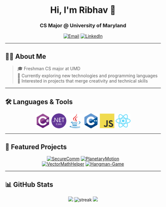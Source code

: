 <!-- Intro Section -->
<h1 align="center">Hi, I'm Ribhav 👋</h1>
<h3 align="center">CS Major @ University of Maryland</h3>

<p align="center">
  <a href="mailto:ribhav20@gmail.com"><img src="https://img.shields.io/badge/Email-Contact-blue?style=for-the-badge&logo=gmail" alt="Email"/></a>
  <a href="https://www.linkedin.com/in/ribhav-malhotra-3aa046259"><img src="https://img.shields.io/badge/LinkedIn-Connect-blue?style=for-the-badge&logo=linkedin" alt="LinkedIn"/></a>
</p>

---

<!-- About Section -->
## 👨‍💻 About Me
> 🎓 Freshman CS major at UMD  
> 🚀 Currently exploring new technologies and programming languages  
> 🌱 Interested in projects that merge creativity and technical skills

---

<!-- Skills Section -->
## 🛠 Languages & Tools
<p align="center">
  <img src="https://raw.githubusercontent.com/devicons/devicon/master/icons/csharp/csharp-original.svg" width="48" alt="C#"/>
  <img src="https://raw.githubusercontent.com/devicons/devicon/master/icons/dotnetcore/dotnetcore-original.svg" width="48" alt=".NET Core"/>
  <img src="https://raw.githubusercontent.com/devicons/devicon/master/icons/java/java-original.svg" width="48" alt="Java"/>
  <img src="https://raw.githubusercontent.com/devicons/devicon/master/icons/cplusplus/cplusplus-original.svg" width="48" alt="C++"/>
  <img src="https://raw.githubusercontent.com/devicons/devicon/master/icons/javascript/javascript-original.svg" width="48" alt="JavaScript"/>
  <img src="https://raw.githubusercontent.com/devicons/devicon/master/icons/reactnative/reactnative-original.svg" width="48" alt="reactnative"/>
</p>

---

<!-- Projects Section -->
## 📌 Featured Projects
<div align="center">
  
  [![SecureComm](https://github-readme-stats.vercel.app/api/pin/?username=ribhav1&repo=SecureComm&theme=default&hide_border=true)](https://github.com/ribhav1/SecureComm)
  [![PlanetaryMotion](https://github-readme-stats.vercel.app/api/pin/?username=ribhav1&repo=PlanetaryMotion&theme=default&hide_border=true)](https://github.com/ribhav1/PlanetaryMotion)  
  [![VectorMathHelper](https://github-readme-stats.vercel.app/api/pin/?username=ribhav1&repo=VectorMathHelper&theme=default&hide_border=true)](https://github.com/ribhav1/VectorMathHelper)
  [![Hangman-Game](https://github-readme-stats.vercel.app/api/pin/?username=ribhav1&repo=Hangman-Game&theme=default&hide_border=true)](https://github.com/ribhav1/Hangman-Game)

</div>

---

<!-- GitHub Stats Section -->
## 📊 GitHub Stats
<p align="center">
  <img src="https://github-readme-activity-graph.vercel.app/graph?username=ribhav1&theme=github-light&hide_border=true&area=true&height=300" />
  <img src="https://github-readme-streak-stats.herokuapp.com/?user=ribhav1&count_private=true&theme=default&hide_border=true" height="150" alt="streak"/>
  <img src="https://github-readme-stats.vercel.app/api/top-langs/?username=ribhav1&layout=compact&theme=default&hide_border=true" height="150" />
</p>

